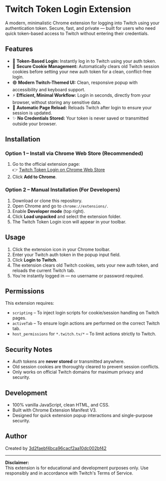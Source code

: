 # Twitch Token Login Extension

A modern, minimalistic Chrome extension for logging into Twitch using your authentication token. Secure, fast, and private — built for users who need quick token-based access to Twitch without entering their credentials.

## Features

- 🔑 **Token-Based Login:** Instantly log in to Twitch using your auth token.
- 🧹 **Secure Cookie Management:** Automatically clears old Twitch session cookies before setting your new auth token for a clean, conflict-free login.
- 🟣 **Modern Twitch-Themed UI:** Clean, responsive popup with accessibility and keyboard support.
- ⚡ **Efficient, Minimal Workflow:** Login in seconds, directly from your browser, without storing any sensitive data.
- 🔄 **Automatic Page Reload:** Reloads Twitch after login to ensure your session is updated.
- ✨ **No Credentials Stored:** Your token is never saved or transmitted outside your browser.

## Installation

### Option 1 – Install via Chrome Web Store (Recommended)
1. Go to the official extension page:  
   👉 [Twitch Token Login on Chrome Web Store](https://chromewebstore.google.com/detail/twitch-token-login/hhcibbgfnijghlpdkejnhflklnloihac)
2. Click **Add to Chrome**.

### Option 2 – Manual Installation (For Developers)
1. Download or clone this repository.
2. Open Chrome and go to `chrome://extensions/`.
3. Enable **Developer mode** (top right).
4. Click **Load unpacked** and select the extension folder.
5. The Twitch Token Login icon will appear in your toolbar.

## Usage

1. Click the extension icon in your Chrome toolbar.
2. Enter your Twitch auth token in the popup input field.
3. Click **Login to Twitch**.
4. The extension clears old Twitch cookies, sets your new auth token, and reloads the current Twitch tab.
5. You're instantly logged in — no username or password required.

## Permissions

This extension requires:
- `scripting` – To inject login scripts for cookie/session handling on Twitch pages.
- `activeTab` – To ensure login actions are performed on the correct Twitch tab.
- `host_permissions` for `*.twitch.tv/*` – To limit actions strictly to Twitch.

## Security Notes

- Auth tokens are **never stored** or transmitted anywhere.
- Old session cookies are thoroughly cleared to prevent session conflicts.
- Only works on official Twitch domains for maximum privacy and security.

## Development

- 100% vanilla JavaScript, clean HTML, and CSS.
- Built with Chrome Extension Manifest V3.
- Designed for quick extension popup interactions and single-purpose security.

## Author

Created by [3d2faebf4bca96cacf2aa10dc002bf42](https://github.com/3d2faebf4bca96cacf2aa10dc002bf42)

---

**Disclaimer:**  
This extension is for educational and development purposes only. Use responsibly and in accordance with Twitch's Terms of Service.


